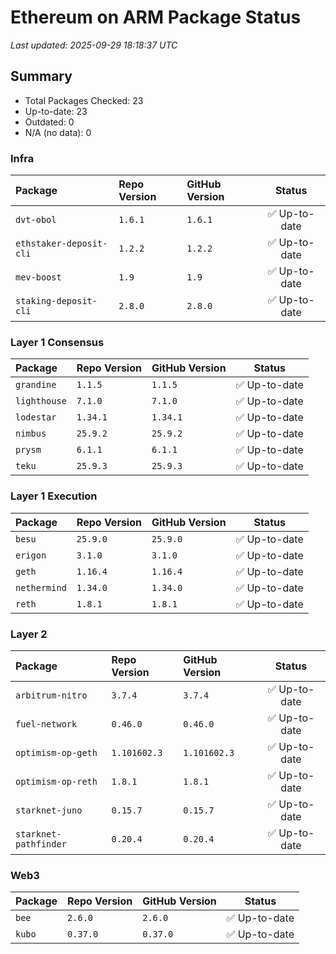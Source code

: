 # Ethereum on ARM Package Status

_Last updated: 2025-09-29 18:18:37 UTC_

## Summary

- Total Packages Checked: 23
- Up-to-date: 23
- Outdated: 0
- N/A (no data): 0


### Infra

| Package | Repo Version | GitHub Version | Status |
|:--------|:-------------|:---------------|:------:|
| `dvt-obol` | `1.6.1` | `1.6.1` | ✅ Up-to-date |
| `ethstaker-deposit-cli` | `1.2.2` | `1.2.2` | ✅ Up-to-date |
| `mev-boost` | `1.9` | `1.9` | ✅ Up-to-date |
| `staking-deposit-cli` | `2.8.0` | `2.8.0` | ✅ Up-to-date |

### Layer 1 Consensus

| Package | Repo Version | GitHub Version | Status |
|:--------|:-------------|:---------------|:------:|
| `grandine` | `1.1.5` | `1.1.5` | ✅ Up-to-date |
| `lighthouse` | `7.1.0` | `7.1.0` | ✅ Up-to-date |
| `lodestar` | `1.34.1` | `1.34.1` | ✅ Up-to-date |
| `nimbus` | `25.9.2` | `25.9.2` | ✅ Up-to-date |
| `prysm` | `6.1.1` | `6.1.1` | ✅ Up-to-date |
| `teku` | `25.9.3` | `25.9.3` | ✅ Up-to-date |

### Layer 1 Execution

| Package | Repo Version | GitHub Version | Status |
|:--------|:-------------|:---------------|:------:|
| `besu` | `25.9.0` | `25.9.0` | ✅ Up-to-date |
| `erigon` | `3.1.0` | `3.1.0` | ✅ Up-to-date |
| `geth` | `1.16.4` | `1.16.4` | ✅ Up-to-date |
| `nethermind` | `1.34.0` | `1.34.0` | ✅ Up-to-date |
| `reth` | `1.8.1` | `1.8.1` | ✅ Up-to-date |

### Layer 2

| Package | Repo Version | GitHub Version | Status |
|:--------|:-------------|:---------------|:------:|
| `arbitrum-nitro` | `3.7.4` | `3.7.4` | ✅ Up-to-date |
| `fuel-network` | `0.46.0` | `0.46.0` | ✅ Up-to-date |
| `optimism-op-geth` | `1.101602.3` | `1.101602.3` | ✅ Up-to-date |
| `optimism-op-reth` | `1.8.1` | `1.8.1` | ✅ Up-to-date |
| `starknet-juno` | `0.15.7` | `0.15.7` | ✅ Up-to-date |
| `starknet-pathfinder` | `0.20.4` | `0.20.4` | ✅ Up-to-date |

### Web3

| Package | Repo Version | GitHub Version | Status |
|:--------|:-------------|:---------------|:------:|
| `bee` | `2.6.0` | `2.6.0` | ✅ Up-to-date |
| `kubo` | `0.37.0` | `0.37.0` | ✅ Up-to-date |
